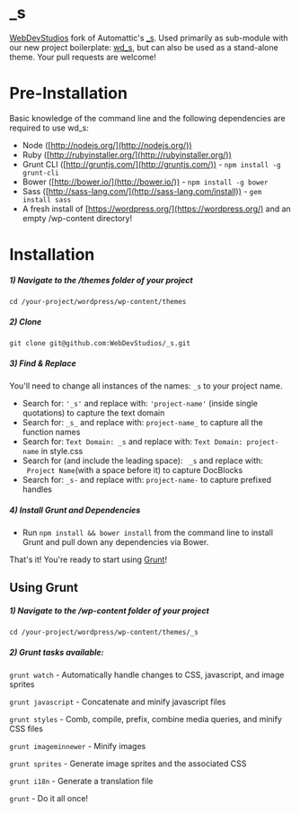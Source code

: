 _s
===

[WebDevStudios](http://webdevstudios.com) fork of Automattic's [_s](https://github.com/Automattic/_s). Used primarily as sub-module with our new project boilerplate: [wd_s](https://github.com/WebDevStudios/wd_s), but can also be used as a stand-alone theme. Your pull requests are welcome!

# Pre-Installation

Basic knowledge of the command line and the following dependencies are required to use wd_s:

- Node ([http://nodejs.org/](http://nodejs.org/))
- Ruby ([http://rubyinstaller.org/](http://rubyinstaller.org/))
- Grunt CLI ([http://gruntjs.com/](http://gruntjs.com/)) - `npm install -g grunt-cli`
- Bower ([http://bower.io/](http://bower.io/)) - `npm install -g bower`
- Sass ([http://sass-lang.com/](http://sass-lang.com/install)) - `gem install sass`
- A fresh install of [https://wordpress.org/](https://wordpress.org/) and an empty /wp-content directory!

# Installation

##### 1) Navigate to the /themes folder of your project
`cd /your-project/wordpress/wp-content/themes`

##### 2) Clone

`git clone git@github.com:WebDevStudios/_s.git`

##### 3) Find & Replace

You'll need to change all instances of the names: `_s` to your project name.

- Search for: `'_s'` and replace with: `'project-name'` (inside single quotations) to capture the text domain
- Search for: `_s_` and replace with: `project-name_` to capture all the function names
- Search for: `Text Domain: _s` and replace with: `Text Domain: project-name` in style.css
- Search for (and include the leading space): <code>&nbsp;_s</code> and replace with: <code>&nbsp;Project Name</code>(with a space before it) to capture DocBlocks
- Search for: `_s-` and replace with: `project-name-` to capture prefixed handles

##### 4) Install Grunt and Dependencies
- Run `npm install && bower install` from the command line to install Grunt and pull down any dependencies via Bower.

That's it! You're ready to start using [Grunt](https://github.com/WebDevStudios/_s/blob/master/README.md#using-grunt)!

## Using Grunt

##### 1) Navigate to the /wp-content folder of your project
`cd /your-project/wordpress/wp-content/themes/_s`

##### 2) Grunt tasks available:

`grunt watch` - Automatically handle changes to CSS, javascript, and image sprites

`grunt javascript` - Concatenate and minify javascript files

`grunt styles` - Comb, compile, prefix, combine media queries, and minify CSS files

`grunt imageminnewer` - Minify images

`grunt sprites` - Generate image sprites and the associated CSS

`grunt i18n` - Generate a translation file

`grunt` - Do it all once!
